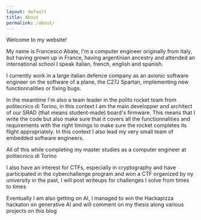 ```yaml
---
layout: default
title: About
permalink: /about/
---
```


Welcome to my website!

My name is Francesco Abate, I'm a computer engineer originally from Italy, but having grown up in France, having argentinian ancestry and attended an international school I speak italian, french, english and spanish.

I currently work in a large italian defence company as an avionic software engineer on the software of a plane, the C27J Spartan, implementing new functionnalities or fixing bugs.

In the meantime I'm also a team leader in the polito rocket team from politecnico di Torino, in this context I am the main developper and architect of our SRAD (that means student-made) board's firmware. This means that I write the code but also make sure that it covers all the functionnalities and requirements with the right timings to make sure the rocket completes its flight appropriately. In this context I also lead my very small team of embedded software engineers.

All of this while completing my master studies as a computer engineer at politecnico di Torino

I also have an interest for CTFs, especially in cryptography and have participated in the cyberchallenge program and won a CTF organized by ny university in the past, I will post writeups for challenges I solve from times to times

Eventually I am also getting on AI, I managed to win the Hackapizza hackaton on generative AI and will comment on my thesis along various projects on this blog
